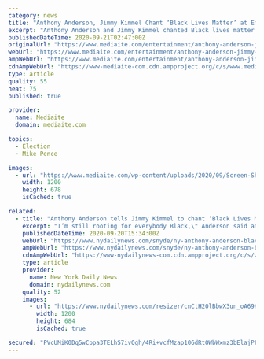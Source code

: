 ```yaml
---
category: news
title: "Anthony Anderson, Jimmy Kimmel Chant ‘Black Lives Matter’ at Emmy Awards: ‘Say it So That Mike Pence Can Hear!’"
excerpt: "Anthony Anderson and Jimmy Kimmel chanted Black lives matter during the Emmy Awards on Sunday -- Anderson encouraging Kimmel to say it louder, \"so that Mike Pence can hear!\""
publishedDateTime: 2020-09-21T02:47:00Z
originalUrl: "https://www.mediaite.com/entertainment/anthony-anderson-jimmy-kimmel-chant-black-lives-matter-at-emmy-awards-say-it-so-that-mike-pence-can-hear/"
webUrl: "https://www.mediaite.com/entertainment/anthony-anderson-jimmy-kimmel-chant-black-lives-matter-at-emmy-awards-say-it-so-that-mike-pence-can-hear/"
ampWebUrl: "https://www.mediaite.com/entertainment/anthony-anderson-jimmy-kimmel-chant-black-lives-matter-at-emmy-awards-say-it-so-that-mike-pence-can-hear/amp/"
cdnAmpWebUrl: "https://www-mediaite-com.cdn.ampproject.org/c/s/www.mediaite.com/entertainment/anthony-anderson-jimmy-kimmel-chant-black-lives-matter-at-emmy-awards-say-it-so-that-mike-pence-can-hear/amp/"
type: article
quality: 55
heat: 75
published: true

provider:
  name: Mediaite
  domain: mediaite.com

topics:
  - Election
  - Mike Pence

images:
  - url: "https://www.mediaite.com/wp-content/uploads/2020/09/Screen-Shot-2020-09-20-at-10.01.08-PM-1200x678.jpg"
    width: 1200
    height: 678
    isCached: true

related:
  - title: "Anthony Anderson tells Jimmy Kimmel to chant ‘Black Lives Matter’ loud enough ‘that Mike Pence can hear it' at Emmys"
    excerpt: "I’m still rooting for everybody Black,\" Anderson said at the Staples Center in Los Angeles. “Because Black stories, Black performances, and Black Lives Matter.”"
    publishedDateTime: 2020-09-20T15:34:00Z
    webUrl: "https://www.nydailynews.com/snyde/ny-anthony-anderson-black-lives-matter-emmys-20200921-cjyuucpahvhovnzbuojfjr7lyy-story.html"
    ampWebUrl: "https://www.nydailynews.com/snyde/ny-anthony-anderson-black-lives-matter-emmys-20200921-cjyuucpahvhovnzbuojfjr7lyy-story.html?outputType=amp"
    cdnAmpWebUrl: "https://www-nydailynews-com.cdn.ampproject.org/c/s/www.nydailynews.com/snyde/ny-anthony-anderson-black-lives-matter-emmys-20200921-cjyuucpahvhovnzbuojfjr7lyy-story.html?outputType=amp"
    type: article
    provider:
      name: New York Daily News
      domain: nydailynews.com
    quality: 52
    images:
      - url: "https://www.nydailynews.com/resizer/cnCtH20lBbwX3un_oA69HjGNxCo=/1200x0/top/cloudfront-us-east-1.images.arcpublishing.com/tronc/UJSB5VKG3BCOHIQD53JCAZVRFQ.jpg"
        width: 1200
        height: 684
        isCached: true

secured: "PVcUMiK0Dq5wCppa3TELhS7ivOgh/4Ri+vcfMzap106dRtOWbWxmz3bElajPFGU05aagL/NjsNHoNok899oB/ZrLHJLU5I9KGvMxIGJ9briINQ9j5i8bxCmoadaFnTqODEJ3Y5n3CmPNCu/p+E4RkhPZY9jHVNPHWzgT69JsyHuc/Rua0sGtH8zKi0NfKdK7Vrmxuzdqr3NITsU9HuW+OfEY6RTxQbtpgXFTFUxuNoq6gNzVs0yxpTq7OvejxdpojeiJ/4HsIwKfwe7t8nDL9KGM85pRmi7zEeBqR0kTWkn4XLdBQfAW95G3qNLbv1CNmmCK2HK7wta6nrn3b5UpqDuUy8WI5kvLZeXT2jI0b6M=;Jdcpm09VxBc1Y6pyH89JHQ=="
---
```


